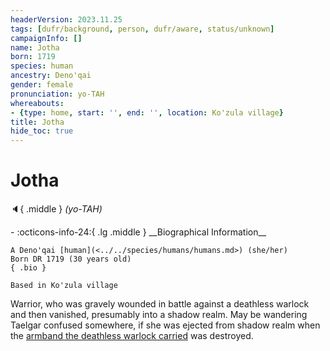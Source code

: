 ```yaml
---
headerVersion: 2023.11.25
tags: [dufr/background, person, dufr/aware, status/unknown]
campaignInfo: []
name: Jotha
born: 1719
species: human
ancestry: Deno'qai
gender: female
pronunciation: yo-TAH
whereabouts:
- {type: home, start: '', end: '', location: Ko'zula village}
title: Jotha
hide_toc: true
---
```

# Jotha
:speaker:{ .middle } *(yo-TAH)*  
<div class="grid cards ext-narrow-margin ext-one-column" markdown>
- :octicons-info-24:{ .lg .middle } __Biographical Information__

    A Deno'qai [human](<../../species/humans/humans.md>) (she/her)  
    Born DR 1719 (30 years old)  
    { .bio }

    Based in Ko'zula village
</div>


Warrior, who was gravely wounded in battle against a deathless warlock and then vanished, presumably into a shadow realm. May be wandering Taelgar confused somewhere, if she was ejected from shadow realm when the [armband the deathless warlock carried](<../../campaigns/dunmari-frontier/treasure/treasure-from-solo-adventures/cha-muttes-shadow-armband.md>) was destroyed.